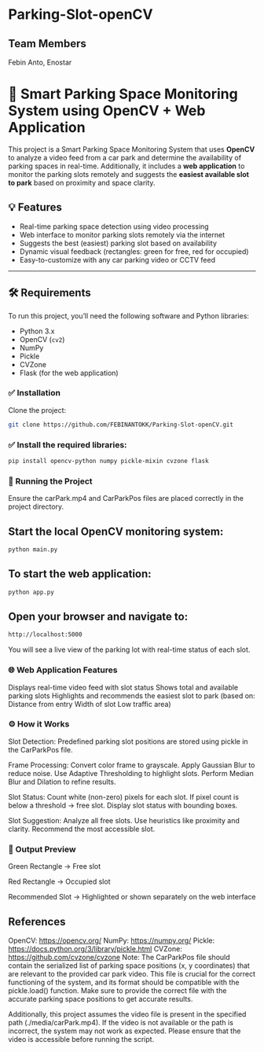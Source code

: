 # Parking-Slot-openCV

## Team Members
   Febin Anto,
   Enostar
  
# 🚗 Smart Parking Space Monitoring System using OpenCV + Web Application

This project is a Smart Parking Space Monitoring System that uses **OpenCV** to analyze a video feed from a car park and determine the availability of parking spaces in real-time. Additionally, it includes a **web application** to monitor the parking slots remotely and suggests the **easiest available slot to park** based on proximity and space clarity.

## 💡 Features

- Real-time parking space detection using video processing
- Web interface to monitor parking slots remotely via the internet
- Suggests the best (easiest) parking slot based on availability
- Dynamic visual feedback (rectangles: green for free, red for occupied)
- Easy-to-customize with any car parking video or CCTV feed

---

## 🛠 Requirements

To run this project, you’ll need the following software and Python libraries:

- Python 3.x
- OpenCV (`cv2`)
- NumPy
- Pickle
- CVZone
- Flask (for the web application)

### ✅ Installation

Clone the project:

```bash
git clone https://github.com/FEBINANTOKK/Parking-Slot-openCV.git
```

### ✅ Install the required libraries:

```bash
pip install opencv-python numpy pickle-mixin cvzone flask
```

### 🚀 Running the Project

Ensure the carPark.mp4 and CarParkPos files are placed correctly in the project directory.

## Start the local OpenCV monitoring system:

```bash
python main.py
```

## To start the web application:

```bash
python app.py
```

## Open your browser and navigate to:

```bash
http://localhost:5000
```

You will see a live view of the parking lot with real-time status of each slot.

### 🌐 Web Application Features

Displays real-time video feed with slot status
Shows total and available parking slots
Highlights and recommends the easiest slot to park (based on:
Distance from entry
Width of slot
Low traffic area)

### ⚙️ How it Works

Slot Detection: Predefined parking slot positions are stored using pickle in the CarParkPos file.

Frame Processing:
Convert color frame to grayscale.
Apply Gaussian Blur to reduce noise.
Use Adaptive Thresholding to highlight slots.
Perform Median Blur and Dilation to refine results.

Slot Status:
Count white (non-zero) pixels for each slot.
If pixel count is below a threshold → free slot.
Display slot status with bounding boxes.

Slot Suggestion:
Analyze all free slots.
Use heuristics like proximity and clarity.
Recommend the most accessible slot.

### 📸 Output Preview

Green Rectangle → Free slot

Red Rectangle → Occupied slot

Recommended Slot → Highlighted or shown separately on the web interface

## References

OpenCV: https://opencv.org/
NumPy: https://numpy.org/
Pickle: https://docs.python.org/3/library/pickle.html
CVZone: https://github.com/cvzone/cvzone
Note: The CarParkPos file should contain the serialized list of parking space positions (x, y coordinates) that are relevant to the provided car park video. This file is crucial for the correct functioning of the system, and its format should be compatible with the pickle.load() function. Make sure to provide the correct file with the accurate parking space positions to get accurate results.

Additionally, this project assumes the video file is present in the specified path (./media/carPark.mp4). If the video is not available or the path is incorrect, the system may not work as expected. Please ensure that the video is accessible before running the script.
